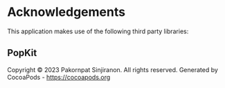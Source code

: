 # Acknowledgements
This application makes use of the following third party libraries:

## PopKit

Copyright © 2023 Pakornpat Sinjiranon. All rights reserved.
Generated by CocoaPods - https://cocoapods.org
